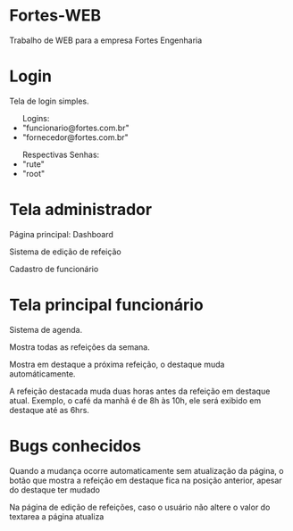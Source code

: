 # Fortes-WEB

  <p>Trabalho de WEB para a empresa Fortes Engenharia</p>

# Login

  <p>Tela de login simples.</p>
  <ul>Logins:
    <li>"funcionario@fortes.com.br"</li>
    <li>"fornecedor@fortes.com.br"</li>
  </ul>
  <ul>Respectivas Senhas:
    <li>"rute"</li>
    <li>"root"</li>
  </ul>

# Tela administrador

  <p>Página principal: Dashboard</p>
  <p>Sistema de edição de refeição</p>
  <p>Cadastro de funcionário</p>
  
    
# Tela principal funcionário
  
  <p>Sistema de agenda.</p>
  <p>Mostra todas as refeições da semana.</p>
  <p>Mostra em destaque a próxima refeição, o destaque muda automáticamente.</p>
  <p>A refeição destacada muda duas horas antes da refeição em destaque atual. Exemplo, o café da manhã é de 8h às 10h, ele será exibido em destaque até as 6hrs.</p>
  
# Bugs conhecidos
  
  <p>Quando a mudança ocorre automaticamente sem atualização da página, o botão que mostra a refeição em destaque fica na posição anterior, apesar do destaque ter mudado</p>
  <p>Na página de edição de refeições, caso o usuário não altere o valor do textarea a página atualiza</p>